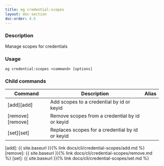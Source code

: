 ```yaml
---
title: eg credential:scopes
layout: doc-section
doc-order: 4.5
---
```


### Description

Manage scopes for credentials

### Usage

```shell
eg credential:scopes <command> [options]
```

### Child commands

| Command          | Description                                     | Alias |
| ---              | ---                                             | ---   |
| [add][add]       | Add scopes to a credential by id or keyid       |       |
| [remove][remove] | Remove scopes from a credential by id or keyid  |       |
| [set][set]       | Replaces scopes for a credential by id or keyid |       |

[add]: {{ site.baseurl }}{% link docs/cli/credential-scopes/add.md %}
[remove]: {{ site.baseurl }}{% link docs/cli/credential-scopes/remove.md %}
[set]: {{ site.baseurl }}{% link docs/cli/credential-scopes/set.md %}

